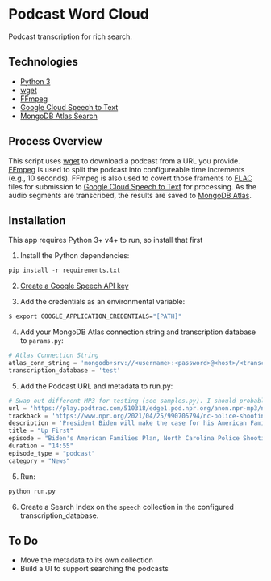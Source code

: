 # Podcast Word Cloud
Podcast transcription for rich search.

## Technologies
* [Python 3](https://www.python.org/) 
* [wget](https://www.gnu.org/software/wget/)
* [FFmpeg](https://www.ffmpeg.org/)
* [Google Cloud Speech to Text](https://cloud.google.com/speech-to-text)
* [MongoDB Atlas Search](https://www.mongodb.com/atlas/search)

## Process Overview
This script uses [wget](https://www.gnu.org/software/wget/) to download a podcast from a URL you provide. [FFmpeg](https://www.ffmpeg.org/) is used to split the podcast into configureable time increments (e.g., 10 seconds). FFmpeg is also used to covert those framents to [FLAC](https://xiph.org/flac/) files for submission to [Google Cloud Speech to Text](https://cloud.google.com/speech-to-text) for processing. As the audio segments are transcribed, the results are saved to [MongoDB Atlas](https://www.mongodb.com/cloud/atlas).  

## Installation

This app requires Python 3+ v4+ to run, so install that first

1. Install the Python dependencies:

```python
pip install -r requirements.txt
```

2. [Create a Google Speech API key](https://cloud.google.com/speech-to-text/docs/reference/libraries#client-libraries-install-python)

3. Add the credentials as an environmental variable: 

```sh
$ export GOOGLE_APPLICATION_CREDENTIALS="[PATH]"
```

4. Add your MongoDB Atlas connection string and transcription database to `params.py`:

```python
# Atlas Connection String
atlas_conn_string = 'mongodb+srv://<username>:<password>@<host>/<transcription_database>?retryWrites=true&w=majority'
transcription_database = 'test'
```

5. Add the Podcast URL and metadata to run.py:
```python
# Swap out different MP3 for testing (see samples.py). I should probably put these in a database :-)...
url = 'https://play.podtrac.com/510318/edge1.pod.npr.org/anon.npr-mp3/npr/upfirst/2021/04/20210428_upfirst_new_uf_042821.mp3'
trackback = 'https://www.npr.org/2021/04/25/990705794/nc-police-shooting-doj-investigates-louisville-police-cdc-mask-guidelines'
description = 'President Biden will make the case for his American Families Plan" to a joint session of Congress tonight, the White House says it will make the US economy more fair. Today, a court is considering whether to release body camera footage from the police killing of Black man last week in Elizabeth City, North Carolina. And, Michigan has the highest COVID-19 case rate in the country, some hospitals are overflowing with cases.'
title = "Up First"
episode = "Biden's American Families Plan, North Carolina Police Shooting, Michigan COVID Spike"
duration = "14:55"
episode_type = "podcast"
category = "News"
```

5. Run:

```python
python run.py
```

6. Create a Search Index on the `speech` collection in the configured transcription_database.

## To Do
* Move the metadata to its own collection
* Build a UI to support searching the podcasts
